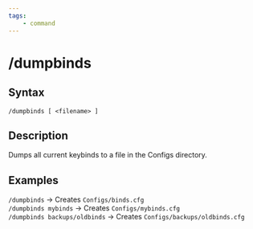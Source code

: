 ```yaml
---
tags:
    - command
---
```

# /dumpbinds

## Syntax
<!--cmd-syntax-start-->
```eqcommand
/dumpbinds [ <filename> ]
```
<!--cmd-syntax-end-->

## Description
<!--cmd-desc-start-->
Dumps all current keybinds to a file in the Configs directory.
<!--cmd-desc-end-->
## Examples

`/dumpbinds` → Creates `Configs/binds.cfg`  
`/dumpbinds mybinds` → Creates `Configs/mybinds.cfg`  
`/dumpbinds backups/oldbinds` → Creates `Configs/backups/oldbinds.cfg`

